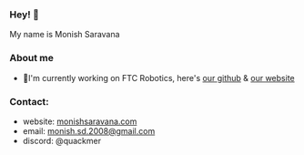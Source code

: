 ### Hey! 👋
 My name is Monish Saravana 

### About me
- 🧪I'm currently working on FTC Robotics, here's [our github](https://github.com/FTCLooseScrews) & [our website](https://ftc22012.wixsite.com/robotics)
<!-- - -->

### Contact: 
- website: [monishsaravana.com](https://monishsaravana.com/)
- email: monish.sd.2008@gmail.com
- discord: @quackmer


<!--
**BlueMoon73/BlueMoon73** is a ✨ _special_ ✨ repository because its `README.md` (this file) appears on your GitHub profile.

Here are some ideas to get you started:

- 🔭 I’m currently working on ...
- 🌱 I’m currently learning ...
- 👯 I’m looking to collaborate on ...
- 🤔 I’m looking for help with ...
- 💬 Ask me about ...
- 📫 How to reach me: ...

- ⚡ Fun fact: ...
-->
